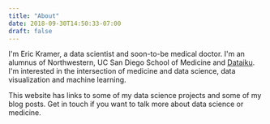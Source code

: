 ```yaml
---
title: "About"
date: 2018-09-30T14:50:33-07:00
draft: false
---
```


I'm Eric Kramer, a data scientist and soon-to-be medical doctor. I'm an alumnus of Northwestern, UC San Diego School of Medicine and [Dataiku](http://dataiku.com). I'm interested in the intersection of medicine and data science, data visualization and machine learning.

This website has links to some of my data science projects and some of my blog posts. Get in touch if you want to talk more about data science or medicine.
